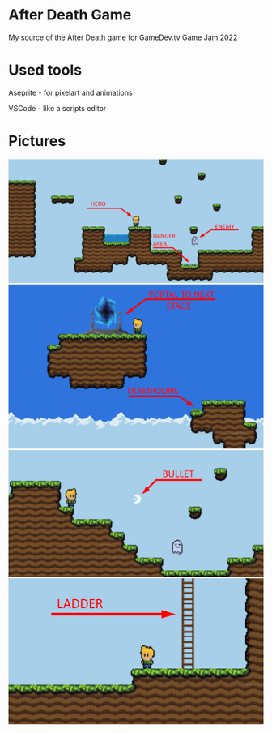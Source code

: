 # After Death Game
 My source of the After Death game for GameDev.tv Game Jam 2022

# Used tools
Aseprite - for pixelart and animations

VSCode - like a scripts editor

# Pictures
![Screenshot from the game](Pictures/first_stage.png)
![Screenshot from the game](Pictures/portal.png)
![Screenshot from the game](Pictures/bullet.png)
![Screenshot from the game](Pictures/ladder.png)
